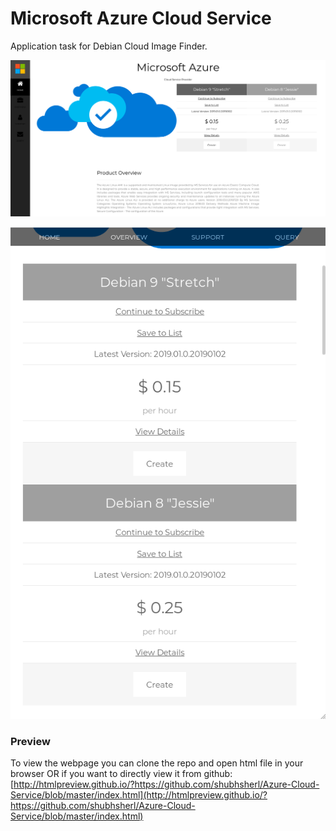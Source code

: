 # Microsoft Azure Cloud Service
Application task for Debian Cloud Image Finder.

![Screenshot1](img/screenshot_1.png)

![Screenshot2](img/screenshot_2.png)

### Preview
To view the webpage you can clone the repo and open html file in your browser OR if you want to directly view it from github: [http://htmlpreview.github.io/?https://github.com/shubhsherl/Azure-Cloud-Service/blob/master/index.html](http://htmlpreview.github.io/?https://github.com/shubhsherl/Azure-Cloud-Service/blob/master/index.html)



